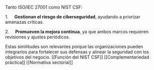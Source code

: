 Tanto ISO/IEC 27001 como NIST CSF:

1.     **Gestionan el riesgo de ciberseguridad**, ayudando a priorizar amenazas críticas.

2.     **Promueven la mejora continua**, ya que ambos marcos requieren revisiones y ajustes periódicos.

Estas similitudes son relevantes porque las organizaciones pueden integrarlos para fortalecer sus defensas y alinear la seguridad con los objetivos del negocio.
[[Función del NIST CSF]]
[[Complementariedad práctica]]
[[Normativa sectorial]]
